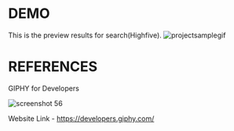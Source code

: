 # DEMO

This is the preview results for search(Highfive).
![projectsamplegif](https://user-images.githubusercontent.com/35846137/48699828-66047480-ec10-11e8-92e1-4572fc549c20.gif)



# REFERENCES

GIPHY for Developers

![screenshot 56](https://user-images.githubusercontent.com/35846137/48700176-5e919b00-ec11-11e8-94b0-de9bf08aeb30.png)

Website Link - https://developers.giphy.com/
